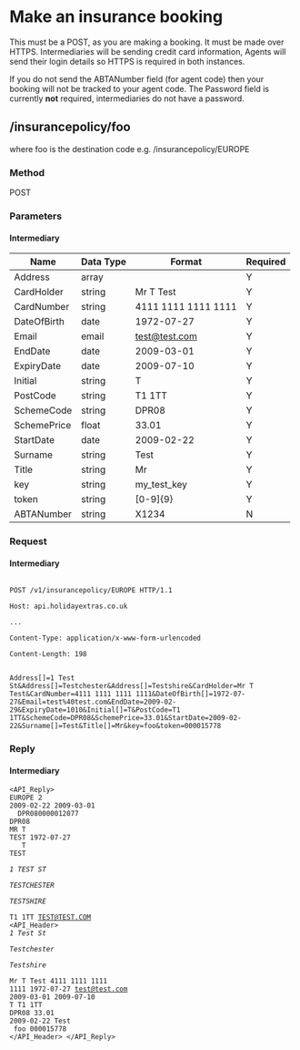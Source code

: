 # Make an insurance booking

This must be a POST, as you are making a booking. It must be made over HTTPS. Intermediaries will be sending credit card information, Agents will send their login details so HTTPS is required in both instances.

If you do not send the ABTANumber field (for agent code) then your booking will not be tracked to your agent code. The Password field is currently **not** required, intermediaries do not have a password.


## /insurancepolicy/foo

where foo is the destination code
e.g. /insurancepolicy/EUROPE

### Method

POST








### Parameters

#### Intermediary

 | Name        | Data Type | Format              | Required | 
 | ----        | --------- | ------              | -------- | 
 | Address     | array     |                     | Y        | 
 | CardHolder  | string    | Mr T Test           | Y        | 
 | CardNumber  | string    | 4111 1111 1111 1111 | Y        | 
 | DateOfBirth | date      | 1972-07-27          | Y        | 
 | Email       | email     | test@test.com       | Y        | 
 | EndDate     | date      | 2009-03-01          | Y        | 
 | ExpiryDate  | date      | 2009-07-10          | Y        | 
 | Initial     | string    | T                   | Y        | 
 | PostCode    | string    | T1 1TT              | Y        | 
 | SchemeCode  | string    | DPR08               | Y        | 
 | SchemePrice | float     | 33.01               | Y        | 
 | StartDate   | date      | 2009-02-22          | Y        | 
 | Surname     | string    | Test                | Y        | 
 | Title       | string    | Mr                  | Y        | 
 | key         | string    | my_test_key         | Y        | 
 | token       | string    | [0-9]{9}            | Y        | 
 | ABTANumber  | string    | X1234               | N        | 


### Request

#### Intermediary

```

POST /v1/insurancepolicy/EUROPE HTTP/1.1

Host: api.holidayextras.co.uk

...

Content-Type: application/x-www-form-urlencoded

Content-Length: 198


Address[]=1 Test St&Address[]=Testchester&Address[]=Testshire&CardHolder=Mr T Test&CardNumber=4111 1111 1111 1111&DateOfBirth[]=1972-07-27&Email=test%40test.com&EndDate=2009-02-29&ExpiryDate=1010&Initial[]=T&PostCode=T1 1TT&SchemeCode=DPR08&SchemePrice=33.01&StartDate=2009-02-22&Surname[]=Test&Title[]=Mr&key=foo&token=000015778
```

### Reply

#### Intermediary

<code xml><API_Reply>
    <Itinerary>
    <Destination>EUROPE</Destination>
    <DestNum>2</DestNum>
    <StartDate>2009-02-22</StartDate>
    <EndDate>2009-03-01</EndDate>
    </Itinerary>
    <Booking>
    <RefNum>DPR080000012077</RefNum>
    <SchemeCode>DPR08</SchemeCode>
    </Booking>
    <PartyNames p="1">
    <PartyTitle>MR</PartyTitle>
    <PartyInit>T</PartyInit>
    <PartySurname>TEST</PartySurname>
    <PartyDOB>1972-07-27</PartyDOB>
    </PartyNames>
    <ClientDetails>
    <Title>MR</Title>
    <Initial>T</Initial>
    <Surname>TEST</Surname>
    <Address a="1">1 TEST ST</Address>
    <Address a="2">TESTCHESTER</Address>
    <Address a="3">TESTSHIRE</Address>
    <Postcode>T1 1TT</Postcode>
    <Email>TEST@TEST.COM</Email>
    </ClientDetails>
    <API_Header>
    <Request>
      <Address>1 Test St</Address>
      <Address>Testchester</Address>
      <Address>Testshire</Address>
      <CardHolder>Mr T Test</CardHolder>
      <CardNumber>4111 1111 1111 1111</CardNumber>
      <DateOfBirth>1972-07-27</DateOfBirth>
      <Email>test@test.com</Email>
      <EndDate>2009-03-01</EndDate>
      <ExpiryDate>2009-07-10</ExpiryDate>
      <Initial>T</Initial>
      <PostCode>T1 1TT</PostCode>
      <SchemeCode>DPR08</SchemeCode>
      <SchemePrice>33.01</SchemePrice>
      <StartDate>2009-02-22</StartDate>
      <Surname>Test</Surname>
      <Title>Mr</Title>
      <key>foo</key>
      <token>000015778</token>
    </Request>
    </API_Header>
</API_Reply></code>


